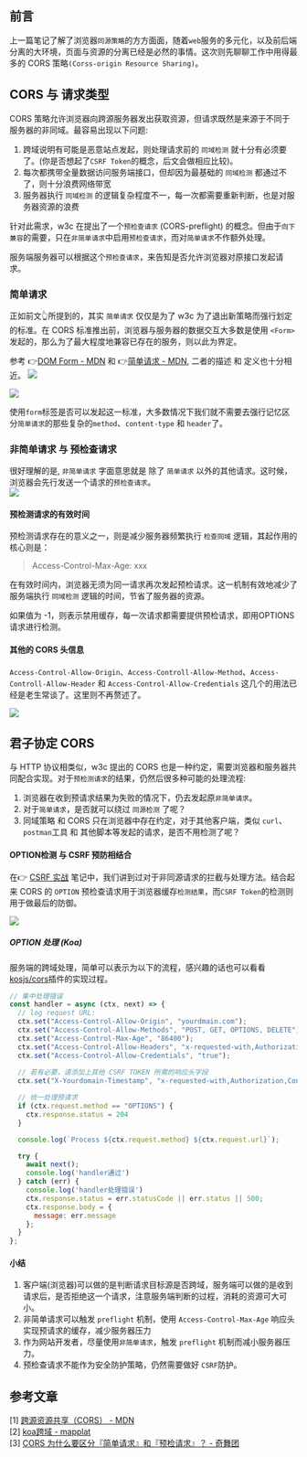 ## 前言
上一篇笔记了解了浏览器`同源策略`的方方面面，随着`web`服务的多元化，以及前后端分离的大环境，页面与资源的分离已经是必然的事情。这次则先聊聊工作中用得最多的 CORS 策略`(Corss-origin Resource Sharing)`。     

## CORS 与 请求类型
CORS 策略允许浏览器向跨源服务器发出获取资源，但请求既然是来源于不同于服务器的非同域。最容易出现以下问题: 
1. 跨域说明有可能是恶意站点发起，则处理请求前的 `同域检测` 就十分有必须要了。(你是否想起了`CSRF Token`的概念，后文会做相应比较)。     
2. 每次都携带全量数据访问服务端接口，但却因为最基础的 `同域检测` 都通过不了，则十分浪费网络带宽
3. 服务器执行 `同域检测` 的逻辑复杂程度不一，每一次都需要重新判断，也是对服务器资源的浪费   

针对此需求，w3c 在提出了一个`预检查请求` (CORS-preflight) 的概念。但由于`向下兼容`的需要，只在`非简单请求`中启用`预检查请求`，而对`简单请求`不作额外处理。    

服务端服务器可以根据这个`预检查请求`，来告知是否允许浏览器对原接口发起请求。
     
### 简单请求
正如前文👆所提到的，其实 `简单请求` 仅仅是为了 w3c 为了退出新策略而强行划定的标准。在 CORS 标准推出前，浏览器与服务器的数据交互大多数是使用 `<Form>` 发起的，那么为了最大程度地兼容已存在的服务，则以此为界定。

参考 👉[DOM Form - MDN](https://developer.mozilla.org/zh-CN/docs/Web/HTML/Element/form) 和  👉[简单请求 - MDN](https://developer.mozilla.org/zh-CN/docs/Web/HTTP/Access_control_CORS), 二者的描述 和 定义也十分相近。
![](/blog_assets/html_form_method.png)    

![](/blog_assets/simple_request_desc.png)

使用`form`标签是否可以发起这一标准，大多数情况下我们就不需要去强行记忆区分`简单请求`的那些复杂的`method`、`content-type` 和 `header`了。

### 非简单请求 与 预检查请求
很好理解的是, `非简单请求` 字面意思就是 除了 `简单请求` 以外的其他请求。这时候，浏览器会先行发送一个请求的`预检查请求`。     
![](/blog_assets/freflight-request.png)   

#### 预检测请求的有效时间
预检测请求存在的意义之一，则是减少服务器频繁执行 `检查同域` 逻辑，其起作用的核心则是： 
> Access-Control-Max-Age: xxx

在有效时间内，浏览器无须为同一请求再次发起预检请求。这一机制有效地减少了服务端执行 `同域检测` 逻辑的时间，节省了服务器的资源。   

如果值为 -1，则表示禁用缓存，每一次请求都需要提供预检请求，即用OPTIONS请求进行检测。

#### 其他的 CORS 头信息
`Access-Control-Allow-Origin`、`Access-Controll-Allow-Method`、`Access-Controll-Allow-Header` 和 `Access-Control-Allow-Credentials` 这几个的用法已经是老生常谈了。这里则不再赘述了。

![](/blog_assets/cors_header_cctip.png)


## 君子协定 CORS
与 HTTP 协议相类似，w3c 提出的 CORS 也是一种约定，需要浏览器和服务器共同配合实现。对于`预检测请求`的结果，仍然后很多种可能的处理流程: 
1. 浏览器在收到预请求结果为失败的情况下，仍去发起原`非简单请求`。
2. 对于`简单请求`，是否就可以绕过 `同源检测` 了呢？   
3. 同域策略 和 CORS 只在浏览器中存在约定，对于其他客户端，类似 `curl`、`postman`工具 和 其他脚本等发起的请求，是否不用检测了呢？    

#### OPTION检测 与 CSRF 预防相结合
在👉 [CSRF 实战](https://github.com/HXWfromDJTU/blog/issues/29) 笔记中，我们讲到过对于非同源请求的拦截与处理方法。结合起来 CORS 的 `OPTION` 预检查请求用于浏览器缓存`检测结果`，而`CSRF Token`的检测则用于做最后的防御。    

![](/blog_assets/option_csrf_combine.png)    

##### OPTION 处理 (Koa)
服务端的跨域处理，简单可以表示为以下的流程，感兴趣的话也可以看看[kosjs/cors](https://github.com/koajs/cors)插件的实现过程。     

```js
// 集中处理错误
const handler = async (ctx, next) => {
  // log request URL:
  ctx.set("Access-Control-Allow-Origin", "yourdmain.com");
  ctx.set("Access-Control-Allow-Methods", "POST, GET, OPTIONS, DELETE");
  ctx.set("Access-Control-Max-Age", "86400");
  ctx.set("Access-Control-Allow-Headers", "x-requested-with,Authorization,Content-Type,Accept");
  ctx.set("Access-Control-Allow-Credentials", "true");
  
  // 若有必要，请添加上其他 CSRF TOKEN 所需的响应头字段
  ctx.set("X-Yourdomain-Timestamp", "x-requested-with,Authorization,Content-Type,Accept");

  // 统一处理预请求
  if (ctx.request.method == "OPTIONS") {
    ctx.response.status = 204
  }

  console.log(`Process ${ctx.request.method} ${ctx.request.url}`);

  try {
    await next();
    console.log('handler通过')
  } catch (err) {
    console.log('handler处理错误')
    ctx.response.status = err.statusCode || err.status || 500;
    ctx.response.body = {
      message: err.message
    };
  }
};
```


#### 小结
1. 客户端(浏览器)可以做的是判断请求目标源是否跨域，服务端可以做的是收到请求后，是否拒绝这一个请求，注意服务端判断的过程，消耗的资源可大可小。
2. 非简单请求可以触发 `preflight` 机制，使用 `Access-Control-Max-Age` 响应头实现预请求的缓存，减少服务器压力   
3. 作为网站开发者，尽量使用`非简单请求`，触发 `preflight` 机制而减小服务器压力。     
4. 预检查请求不能作为安全防护策略，仍然需要做好 `CSRF`防护。    

## 参考文章
[1] [跨源资源共享（CORS） - MDN](https://developer.mozilla.org/zh-CN/docs/Web/HTTP/Access_control_CORS)       
[2] [koa跨域 - mapplat](http://blog.mapplat.com/public/javascript/koa%E8%B7%A8%E5%9F%9F/)     
[3] [CORS 为什么要区分『简单请求』和『预检请求』？ - 奇舞团](https://juejin.im/post/6844903936512491528)     